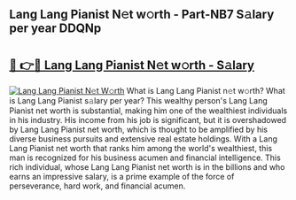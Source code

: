 ## Lang Lang Pianist N𝚎t w𝚘rth - Part-NB7 S𝚊lary per year DDQNp

# <h2><a href="http://gc0av8.nevu.top/?p=Lang+Lang+Pianist">🔗 👉🔴 Lang Lang Pianist N𝚎t w𝚘rth - S𝚊lary</a></h2>

[![Lang Lang Pianist N𝚎t W𝚘rth](https://i.imgur.com/Oavwk0R.jpeg)](http://gc0av8.nevu.top/?p=Lang+Lang+Pianist)
What is Lang Lang Pianist n𝚎t w𝚘rth? What is Lang Lang Pianist s𝚊lary per year?
This wealthy person's Lang Lang Pianist net worth is substantial, making him one of the wealthiest individuals in his industry. His income from his job is significant, but it is overshadowed by Lang Lang Pianist net worth, which is thought to be amplified by his diverse business pursuits and extensive real estate holdings. With a Lang Lang Pianist net worth that ranks him among the world's wealthiest, this man is recognized for his business acumen and financial intelligence. This rich individual, whose Lang Lang Pianist net worth is in the billions and who earns an impressive salary, is a prime example of the force of perseverance, hard work, and financial acumen.
